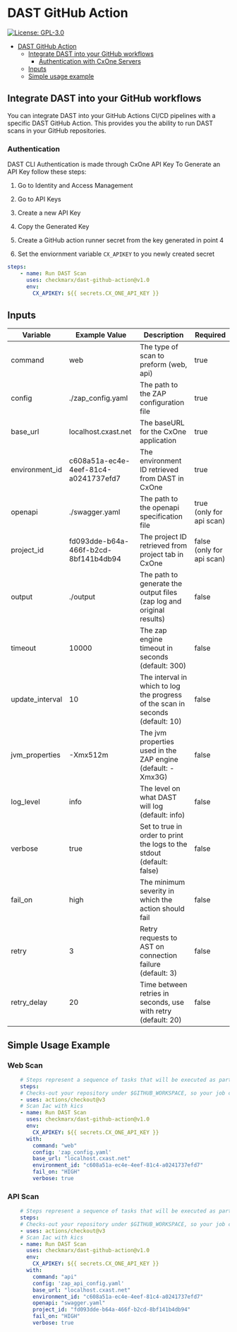 # DAST GitHub Action

[![License: GPL-3.0](https://img.shields.io/badge/License-GPL3.0-yellow.svg)](https://www.gnu.org/licenses)

- [DAST GitHub Action](#dast-github-action)
  - [Integrate DAST into your GitHub workflows](#integrate-dast-into-your-github-workflows)
    - [Authentication with CxOne Servers](#authentication)
  - [Inputs](#inputs)
  - [Simple usage example](#simple-usage-example)

## Integrate DAST into your GitHub workflows

You can integrate DAST into your GitHub Actions CI/CD pipelines with a specific DAST GitHub Action.
This provides you the ability to run DAST scans in your GitHub repositories.

### Authentication

DAST CLI Authentication is made through CxOne API Key
To Generate an API Key follow these steps:

1. Go to Identity and Access Management

2. Go to API Keys

3. Create a new API Key

4. Copy the Generated Key

5. Create a GitHub action runner secret from the key generated in point 4

6. Set the enviornment variable `CX_APIKEY` to you newly created secret

```yaml
steps:
    - name: Run DAST Scan
      uses: checkmarx/dast-github-action@v1.0
      env:
        CX_APIKEY: ${{ secrets.CX_ONE_API_KEY }}
```

## Inputs

| Variable 	        | Example Value 	                         | Description 	                                                                   | Required                  |
|-------------------|-----------------------------------------|---------------------------------------------------------------------------------|---------------------------|
| command           | web      	                              | The type of scan to preform (web, api)                                          | true                      |
| config            | ./zap_config.yaml                       | The path to the ZAP configuration file                                          | true                      |
 | base_url          | localhost.cxast.net                     | The baseURL for the CxOne application                                           | true                      |
| environment_id    | c608a51a-ec4e-4eef-81c4-a0241737efd7  	 | The environment ID retrieved from DAST in CxOne	                                | true                      |
| openapi  	        | 	           ./swagger.yaml              | The path to the openapi specification file 	                                    | true (only for api scan)  |
| project_id 	      | fd093dde-b64a-466f-b2cd-8bf141b4db94	   | The project ID retrieved from project tab in CxOne  	                           | false (only for api scan) |
| output	           | 	 ./output                              | The path to generate the output files (zap log and original results) 	          | false                     |
| timeout 	         | 10000 	                                 | The zap engine timeout in seconds (default: 300) 	                              | false                     |
| update_interval 	 | 	 10                                    | The interval in which to log the progress of the scan in seconds (default: 10) 	 | false                     |
| jvm_properties 	  | -Xmx512m   	                            | 	The jvm properties used in the ZAP engine (default: -Xmx3G)                    | false                     |
| log_level 	       | info   	                                | The level on what DAST will log (default: info)	                                | false                     |
| 	verbose          | 	 true                                  | Set to true in order to print the logs to the stdout (default: false)	          | false                     |
| fail_on 	         | high 	                                  | 	The minimum severity in which the action should fail                           | false                     |
| retry	            | 3 	                                     | Retry requests to AST on connection failure (default: 3)	                       | false                     |
| retry_delay	      | 	  20                                   | 	Time between retries in seconds, use with retry (default: 20)                  | false                     |

## Simple Usage Example

### Web Scan

```yaml
    # Steps represent a sequence of tasks that will be executed as part of the job
    steps:
    # Checks-out your repository under $GITHUB_WORKSPACE, so your job can access it
    - uses: actions/checkout@v3
    # Scan Iac with kics
    - name: Run DAST Scan
      uses: checkmarx/dast-github-action@v1.0
      env:
        CX_APIKEY: ${{ secrets.CX_ONE_API_KEY }}
      with:
        command: "web"
        config: 'zap_config.yaml'
        base_url: "localhost.cxast.net"
        environment_id: "c608a51a-ec4e-4eef-81c4-a0241737efd7"
        fail_on: "HIGH"
        verbose: true
```

### API Scan

```yaml
    # Steps represent a sequence of tasks that will be executed as part of the job
    steps:
    # Checks-out your repository under $GITHUB_WORKSPACE, so your job can access it
    - uses: actions/checkout@v3
    # Scan Iac with kics
    - name: Run DAST Scan
      uses: checkmarx/dast-github-action@v1.0
      env:
        CX_APIKEY: ${{ secrets.CX_ONE_API_KEY }}
      with:
        command: "api"
        config: 'zap_api_config.yaml'
        base_url: "localhost.cxast.net"
        environment_id: "c608a51a-ec4e-4eef-81c4-a0241737efd7"
        openapi: "swagger.yaml"
        project_id: "fd093dde-b64a-466f-b2cd-8bf141b4db94"
        fail_on: "HIGH"
        verbose: true
```
